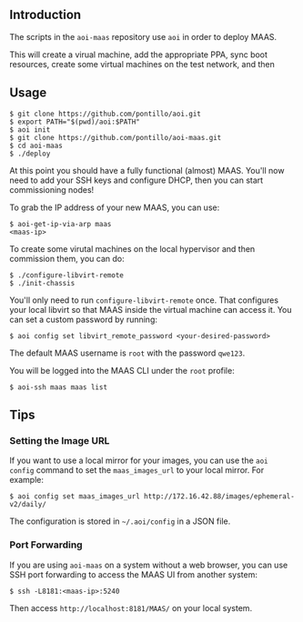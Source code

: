 ## Introduction

The scripts in the `aoi-maas` repository use `aoi` in order to deploy MAAS.

This will create a virual machine, add the appropriate PPA, sync boot
resources, create some virtual machines on the test network, and
then

## Usage

    $ git clone https://github.com/pontillo/aoi.git
    $ export PATH="$(pwd)/aoi:$PATH"
    $ aoi init
    $ git clone https://github.com/pontillo/aoi-maas.git
    $ cd aoi-maas
    $ ./deploy

At this point you should have a fully functional (almost) MAAS. You'll
now need to add your SSH keys and configure DHCP, then you can start
commissioning nodes!

To grab the IP address of your new MAAS, you can use:

    $ aoi-get-ip-via-arp maas
    <maas-ip>

To create some virutal machines on the local hypervisor and then commission
them, you can do:

    $ ./configure-libvirt-remote
    $ ./init-chassis

You'll only need to run `configure-libvirt-remote` once. That configures your
local libvirt so that MAAS inside the virtual machine can access it. You can
set a custom password by running:

    $ aoi config set libvirt_remote_password <your-desired-password>

The default MAAS username is `root` with the password `qwe123`.

You will be logged into the MAAS CLI under the `root` profile:

    $ aoi-ssh maas maas list

## Tips

### Setting the Image URL

If you want to use a local mirror for your images, you can use the `aoi config`
command to set the `maas_images_url` to your local mirror. For example:

    $ aoi config set maas_images_url http://172.16.42.88/images/ephemeral-v2/daily/

The configuration is stored in `~/.aoi/config` in a JSON file.

### Port Forwarding

If you are using `aoi-maas` on a system without a web browser, you can use
SSH port forwarding to access the MAAS UI from another system:

    $ ssh -L8181:<maas-ip>:5240

Then access `http://localhost:8181/MAAS/` on your local system.
